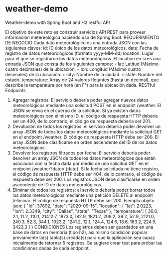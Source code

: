 # weather-demo
Weather-demo with Spring Boot and H2 restful API

El objetivo de este reto es construir servicios API REST para proveer información metereológica
haciendo uso de Spring Boot.
REQUERIMIENTO DE NEGOCIO
Cada dato meteorológico es una entrada JSON con las siguientes claves:
id: ID único de los datos meteorológicos.
date: Fecha de registro de datos meteorológicos (formato yyyy-MM-dd)
location: Lugar para el que se registraron los datos meteorológicos. El location en sí es una
entrada JSON que consta de los siguientes campos:
◦ lat: Latitud (Máximo cuatro decimales) de la ubicación.
◦ lon: Longitud (Máximo cuatro decimales) de la ubicación.
◦ city: Nombre de la ciudad.
◦ state: Nombre del estado.
temperature: Array de 24 valores flotantes (hasta un decimal), que describe la temperatura por
hora (en F°) para la ubicación dada.
RESTful Endpoints
1. Agregar registros: El servicio debería poder agregar nuevos datos meteorológicos
mediante una solicitud POST en el endpoint /weather. El JSON se envía en el cuerpo de
la solicitud. Si ya existen datos meteorológicos con el mismo ID, el código de respuesta
HTTP debería ser un 400, de lo contrario, el código de respuesta debería ser 201.
2. Devolución de todos los registros: el servicio debería poder devolver un array JSON
de todos los datos meteorológicos mediante la solicitud GET en el endpoint /weather. El
código de respuesta HTTP debe ser 200. El array JSON debe clasificarse en orden
ascendente del ID de los datos meteorológicos.
3. Devolver los registros filtrados por fecha: El servicio debería poder devolver un array
JSON de todos los datos meteorológicos que están asociados con la fecha dada por
medio de una solicitud GET en el endpoint /weather?date= {date}. Si la fecha solicitada
no tiene registro, el código de respuesta HTTP debe ser 404; de lo contrario, el código
de respuesta debe ser 200. Los registros JSON debe clasificarse en orden ascendente
de ID de datos meteorológicos.
4. Eliminar de todos los registros: el servicio debería poder borrar todos los datos
meteorológicos mediante una petición DELETE al endpoint /eliminar. El código de
respuesta HTTP debe ser 200.
Ejemplo objeto json:
{
"id": 37892,
"date": "2020-09-15",
"location": {
"lat": 2.0223,
"lon": 2.3349,
"city": "Dallas",
"state": "Texas"
},
"temperature": [
30.0,
2.1,
11.2,
110.1,
21412.7,
1873.0,
182.9,
1821.2,
209.2,
39.2,
52.9,
2121.0,
240.3,
52.3,
344.1,
1023.2,
1241.2,
12.1,
124.4,
124.6,
18.6,
183.2,
224.9,
3423.3
]
}
CONDICIONES
Los registros deben ser guardados en una base de datos en memoria (tipo h2), así mismo
condición popular previamente la(s) tabla(s) creada(s) para que la aplicación sea capaz
inicialmente de retornar 5 registros.
Se sugiere crear test para probar las condiciones dadas de cada endpoint.
